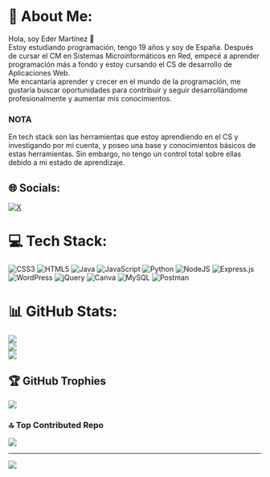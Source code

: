 # 💫 About Me:
Hola, soy Eder Martínez 👋<br>Estoy estudiando programación, tengo 19 años y soy de España. Después de cursar el CM en Sistemas Microinformáticos en Red, empecé a aprender programación más a fondo y estoy cursando el CS de desarrollo de Aplicaciones Web.<br>Me encantaría aprender y crecer en el mundo de la programación, me gustaría buscar oportunidades para contribuir y seguir desarrollándome profesionalmente y aumentar mis conocimientos.
<p></p>

### NOTA

En tech stack son las herramientas que estoy aprendiendo en el CS y investigando por mi cuenta, y poseo una base y conocimientos básicos de estas herramientas. Sin embargo, no tengo un control total sobre ellas debido a mi estado de aprendizaje.


## 🌐 Socials:
[![X](https://img.shields.io/badge/X-black.svg?logo=X&logoColor=white)](https://x.com/emarcasdev) 

# 💻 Tech Stack:
![CSS3](https://img.shields.io/badge/css3-%231572B6.svg?style=for-the-badge&logo=css3&logoColor=white) ![HTML5](https://img.shields.io/badge/html5-%23E34F26.svg?style=for-the-badge&logo=html5&logoColor=white) ![Java](https://img.shields.io/badge/java-%23ED8B00.svg?style=for-the-badge&logo=openjdk&logoColor=white) ![JavaScript](https://img.shields.io/badge/javascript-%23323330.svg?style=for-the-badge&logo=javascript&logoColor=%23F7DF1E) ![Python](https://img.shields.io/badge/python-3670A0?style=for-the-badge&logo=python&logoColor=ffdd54) ![NodeJS](https://img.shields.io/badge/node.js-6DA55F?style=for-the-badge&logo=node.js&logoColor=white) ![Express.js](https://img.shields.io/badge/express.js-%23404d59.svg?style=for-the-badge&logo=express&logoColor=%2361DAFB) ![WordPress](https://img.shields.io/badge/WordPress-%23117AC9.svg?style=for-the-badge&logo=WordPress&logoColor=white) ![jQuery](https://img.shields.io/badge/jquery-%230769AD.svg?style=for-the-badge&logo=jquery&logoColor=white) ![Canva](https://img.shields.io/badge/Canva-%2300C4CC.svg?style=for-the-badge&logo=Canva&logoColor=white) ![MySQL](https://img.shields.io/badge/mysql-%2300000f.svg?style=for-the-badge&logo=mysql&logoColor=white) ![Postman](https://img.shields.io/badge/Postman-FF6C37?style=for-the-badge&logo=postman&logoColor=white)
# 📊 GitHub Stats:
![](https://github-readme-stats.vercel.app/api?username=emarcasdev&theme=tokyonight&hide_border=false&include_all_commits=false&count_private=false)<br/>
![](https://github-readme-streak-stats.herokuapp.com/?user=emarcasdev&theme=tokyonight&hide_border=false)<br/>
![](https://github-readme-stats.vercel.app/api/top-langs/?username=emarcasdev&theme=tokyonight&hide_border=false&include_all_commits=false&count_private=false&layout=compact)

## 🏆 GitHub Trophies
![](https://github-profile-trophy.vercel.app/?username=emarcasdev&theme=tokyonight&no-frame=false&no-bg=true&margin-w=4)

### 🔝 Top Contributed Repo
![](https://github-contributor-stats.vercel.app/api?username=emarcasdev&limit=5&theme=tokyonight&combine_all_yearly_contributions=true)

---
[![](https://visitcount.itsvg.in/api?id=emarcasdev&icon=0&color=6)](https://visitcount.itsvg.in)

<!-- Proudly created with GPRM ( https://gprm.itsvg.in ) -->

